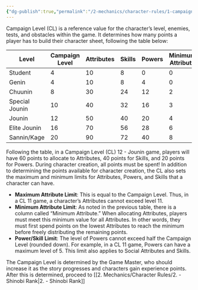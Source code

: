 ```yaml
---
{"dg-publish":true,"permalink":"/2-mechanics/character-rules/1-campaign-level/"}
---
```


Campaign Level (CL) is a reference value for the character’s level, enemies, tests, and obstacles within the game. It determines how many points a player has to build their character sheet, following the table below:

| **Level**      | **Campaign Level** | **Attributes** | **Skills** | **Powers** | **Minimum Attribute** |
| -------------- | ------------------ | -------------- | ---------- | ---------- | --------------------- |
| Student        | 4                  | 10             | 8          | 0          | 0                     |
| Genin          | 4                  | 10             | 8          | 4          | 0                     |
| Chuunin        | 8                  | 30             | 24         | 12         | 2                     |
| Special Jounin | 10                 | 40             | 32         | 16         | 3                     |
| Jounin         | 12                 | 50             | 40         | 20         | 4                     |
| Elite Jounin   | 16                 | 70             | 56         | 28         | 6                     |
| Sannin/Kage    | 20                 | 90             | 72         | 40         | 8                     |

Following the table, in a Campaign Level (CL) 12 - Jounin game, players will have 60 points to allocate to Attributes, 40 points for Skills, and 20 points for Powers. During character creation, all points must be spent! In addition to determining the points available for character creation, the CL also sets the maximum and minimum limits for Attributes, Powers, and Skills that a character can have.

- **Maximum Attribute Limit**: This is equal to the Campaign Level. Thus, in a CL 11 game, a character’s Attributes cannot exceed level 11.
- **Minimum Attribute Limit**: As noted in the previous table, there is a column called “Minimum Attribute.” When allocating Attributes, players must meet this minimum value for all Attributes. In other words, they must first spend points on the lowest Attributes to reach the minimum before freely distributing the remaining points.
- **Power/Skill Limit**: The level of Powers cannot exceed half the Campaign Level (rounded down). For example, in a CL 11 game, Powers can have a maximum level of 5. This limit also applies to Social Attributes and Skills.

The Campaign Level is determined by the Game Master, who should increase it as the story progresses and characters gain experience points. After this is determined, proceed to [[2. Mechanics/Character Rules/2. - Shinobi Rank\|2. - Shinobi Rank]]